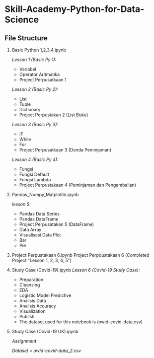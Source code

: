 # Skill-Academy-Python-for-Data-Science
## File Structure
  1. Basic Python 1,2,3,4.ipynb

     *Lesson 1 (Basic Py 1):*
     - Variabel
     - Operator Aritmatika
     - Project Perpusatkaan 1
       
     *Lesson 2 (Basic Py 2):*
     - List
     - Tuple
     - Dictionary
     - Project Perpustakan 2 (List Buku)
     
     *Lesson 3 (Basic Py 3):*
     - IF
     - While
     - For
     - Project Perpusatkaan 3 (Denda Peminjaman)
     
     *Lesson 4 (Basic Py 4):*
     - Fungsi
     - Fungsi Default
     - Fungsi Lambda
     - Project Perpustakaan 4 (Peminjaman dan Pengembalian)
       
  2. Pandas_Numpy_Matplotlib.ipynb

     *lesson 5:*
     - Pandas Data Series
     - Pandas DataFrame
     - Project Perpusatakan 5 (DataFrame)
     - Data Array
     - Visualisasi Data Plot
     - Bar
     - Pie
     
  3. Project Perpustakaan 6.ipynb
     Project Perpoustakaan 6 (Completed Project "Lesson 1, 2, 3, 4, 5")
     
  4. Study Case (Covid-19).ipynb
     *Lesson 6 (Covid-19 Study Case):*
     - Preparation
     - Cleansing
     - EDA
     - Logistic Model Predictive
     - Analisis Data
     - Analisis Accuracy
     - Visualization
     - Publish
     - The dataset used for this notebook is (owid-covid-data.csv)
  5. Study Case (Covid-19 UK).ipynb

     *Assignment*

     *Dataset = owid-covid-data_2.csv*

